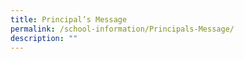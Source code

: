 ```yaml
---
title: Principal’s Message
permalink: /school-information/Principals-Message/
description: ""
---
```

